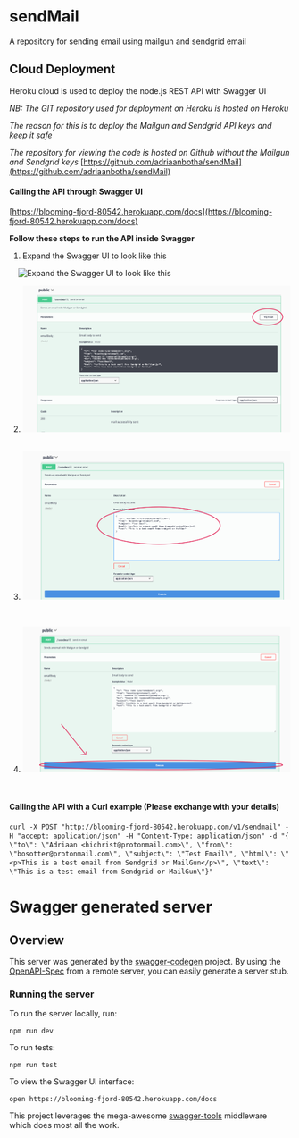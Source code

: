 # sendMail
A repository for sending email using mailgun and sendgrid email

## Cloud Deployment
Heroku cloud is used to deploy the node.js REST API with Swagger UI

_NB: The GIT repository used for deployment on Heroku is hosted on Heroku_

_The reason for this is to deploy the Mailgun and Sendgrid API keys and keep it safe_

*The repository for viewing the code is hosted on Github without the Mailgun and Sendgrid keys* [https://github.com/adriaanbotha/sendMail](https://github.com/adriaanbotha/sendMail)




#### Calling the API through Swagger UI

[https://blooming-fjord-80542.herokuapp.com/docs](https://blooming-fjord-80542.herokuapp.com/docs)

**Follow these steps to run the API inside Swagger**

1. Expand the Swagger UI to look like this

&nbsp;
&nbsp;
![Expand the Swagger UI to look like this](/assets/img/swag1 "Swagger UI")
&nbsp;
&nbsp;

2. ![Push the Try It Button](/assets/img/pushTryIt.png "Try it")
&nbsp;
&nbsp;


3. ![Change the object inside the email box](/assets/img/changeEmailText.png "Try it")

&nbsp;
&nbsp;

4. ![Push Execute](/assets/img/pushExecute.png "Try it")

&nbsp;
&nbsp;


#### Calling the API with a Curl example (Please exchange with your details)

```
curl -X POST "http://blooming-fjord-80542.herokuapp.com/v1/sendmail" -H "accept: application/json" -H "Content-Type: application/json" -d "{ \"to\": \"Adriaan <hichrist@protonmail.com>\", \"from\": \"bosotter@protonmail.com\", \"subject\": \"Test Email\", \"html\": \"<p>This is a test email from Sendgrid or MailGun</p>\", \"text\": \"This is a test email from Sendgrid or MailGun\"}"
```

# Swagger generated server

## Overview
This server was generated by the [swagger-codegen](https://github.com/swagger-api/swagger-codegen) project.  By using the [OpenAPI-Spec](https://github.com/OAI/OpenAPI-Specification) from a remote server, you can easily generate a server stub.

### Running the server
To run the server locally, run:

```
npm run dev
```

To run tests:
```
npm run test
```


To view the Swagger UI interface:

```
open https://blooming-fjord-80542.herokuapp.com/docs
```

This project leverages the mega-awesome [swagger-tools](https://github.com/apigee-127/swagger-tools) middleware which does most all the work.

